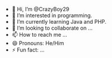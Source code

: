 - 👋 Hi, I’m @CrazyBoy29
- 👀 I’m interested in programming.
- 🌱 I’m currently learning Java and PHP.
- 💞️ I’m looking to collaborate on ...
- 📫 How to reach me ...
- 😄 Pronouns: He/Him
- ⚡ Fun fact: ...

<!---
CrazyBoy29/CrazyBoy29 is a ✨ special ✨ repository because its `README.md` (this file) appears on your GitHub profile.
You can click the Preview link to take a look at your changes.
--->
